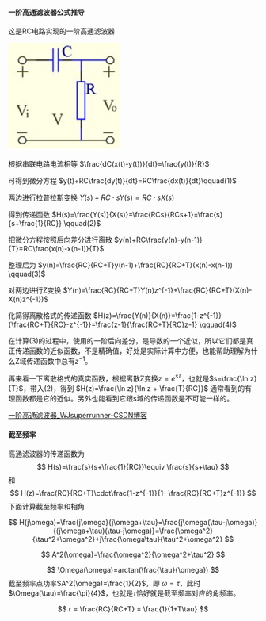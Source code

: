 #### 一阶高通滤波器公式推导
这是RC电路实现的一阶高通滤波器

![avatar](1_order_RC.png)

根据串联电路电流相等
$\frac{dC(x(t)-y(t))}{dt}=\frac{y(t)}{R}$

可得到微分方程
$y(t)+RC\frac{dy(t)}{dt}=RC\frac{dx(t)}{dt}\qquad(1)$

两边进行拉普拉斯变换
$Y(s)+RC\cdot sY(s)=RC\cdot sX(s)$

得到传递函数
$H(s)=\frac{Y(s)}{X(s)}=\frac{RCs}{RCs+1}=\frac{s}{s+\frac{1}{RC}} \qquad(2)$


把微分方程按照后向差分进行离散
$y(n)+RC\frac{y(n)-y(n-1)}{T}=RC\frac{x(n)-x(n-1)}{T}$

整理后为
$y(n)=\frac{RC}{RC+T}y(n-1)+\frac{RC}{RC+T}(x(n)-x(n-1)) \qquad(3)$

对两边进行Z变换
$Y(n)=\frac{RC}{RC+T}Y(n)z^{-1}+\frac{RC}{RC+T}(X(n)-X(n)z^{-1})$

化简得离散格式的传递函数
$H(z)=\frac{Y(n)}{X(n)}=\frac{1-z^{-1}}{\frac{RC+T}{RC}-z^{-1}}=\frac{z-1}{\frac{RC+T}{RC}z-1} \qquad(4)$

在计算(3)的过程中，使用的一阶后向差分，是导数的一个近似，所以它们都是真正传递函数的近似函数，不是精确值，好处是实际计算中方便，也能帮助理解为什么Z域传递函数中总有$z^{-1}$。

再来看一下离散格式的真实函数，根据离散Z变换$z=e^{sT}$，也就是$s=\frac{\ln z}{T}$，带入(2)，得到
$H(z)=\frac{\ln z}{\ln z + \frac{T}{RC}}$
通常看到的有理函数都是它的近似。另外也能看到它跟s域的传递函数是不可能一样的。

[一阶高通滤波器_WJsuperrunner-CSDN博客](https://blog.csdn.net/superrunner_wujin/article/details/73526409?locationNum=3&fps=1)

#### 截至频率

高通滤波器的传递函数为 
$$
H(s)=\frac{s}{s+\frac{1}{RC}}\equiv \frac{s}{s+\tau}
$$
和 
$$
H(z)=\frac{RC}{RC+T}\cdot\frac{1-z^{-1}}{1- \frac{RC}{RC+T}z^{-1}}
$$
下面计算截至频率和相角

$$
H(j\omega)=\frac{j\omega}{j\omega+\tau}=\frac{j\omega(\tau-j\omega)}{(j\omega+\tau)(\tau-j\omega)}=\frac{\omega^2}{\tau^2+\omega^2}+j\frac{\omega\tau}{\tau^2+\omega^2}
$$


$$
A^2(\omega)=\frac{\omega^2}{\omega^2+\tau^2}
$$

$$
\Omega(\omega)=arctan(\frac{\tau}{\omega})
$$
截至频率点功率$A^2(\omega)=\frac{1}{2}$，即 $\omega=\tau$，此时$\Omega(\tau)=\frac{\pi}{4}$，也就是$\tau$恰好就是截至频率对应的角频率。




$$
r = \frac{RC}{RC+T} = \frac{1}{1+T\tau}
$$
